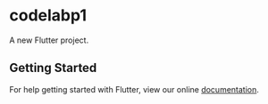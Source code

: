 # codelabp1

A new Flutter project.

## Getting Started

For help getting started with Flutter, view our online
[documentation](https://flutter.io/).
